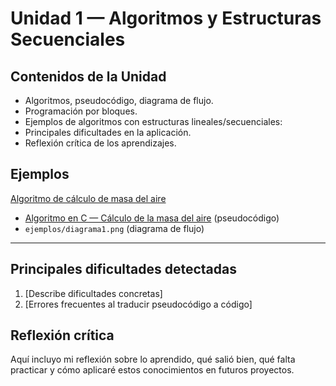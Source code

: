 # Unidad 1 — Algoritmos y Estructuras Secuenciales

## Contenidos de la Unidad
- Algoritmos, pseudocódigo, diagrama de flujo.
- Programación por bloques.
- Ejemplos de algoritmos con estructuras lineales/secuenciales:
- Principales dificultades en la aplicación.
- Reflexión crítica de los aprendizajes.

## Ejemplos
 [Algoritmo de cálculo de masa del aire](unidad1/algoritmo_masa.psc)
- [Algoritmo en C — Cálculo de la masa del aire](unidad1/algoritmo_masa.c)
 (pseudocódigo)
- `ejemplos/diagrama1.png` (diagrama de flujo)

---

## Principales dificultades detectadas
1. [Describe dificultades concretas]
2. [Errores frecuentes al traducir pseudocódigo a código]

## Reflexión crítica
Aquí incluyo mi reflexión sobre lo aprendido, qué salió bien, qué falta practicar y cómo aplicaré estos conocimientos en futuros proyectos.

